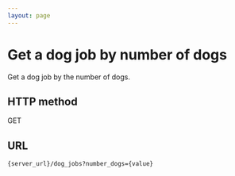 ```yaml
---
layout: page
---
```


# Get a dog job by number of dogs

Get a dog job by the number of dogs.

## HTTP method

GET

## URL

```shell
{server_url}/dog_jobs?number_dogs={value}